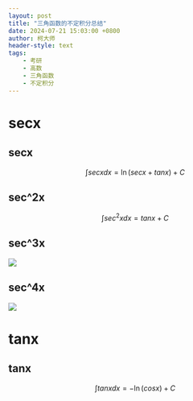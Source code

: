 ```yaml
---
layout: post
title: "三角函数的不定积分总结"
date: 2024-07-21 15:03:00 +0800
author: 柯大师
header-style: text
tags:
    - 考研
    - 高数
    - 三角函数
    - 不定积分
---
```

# secx
## secx

$$
\int {secx} dx = \ln(secx+tanx) + C
$$

## sec^2x

$$
\int {sec^2x} dx = tanx  + C 
$$

## sec^3x

![](https://masterke-picture.oss-cn-hangzhou.aliyuncs.com/2024%2F07%2F21%2F1721547150.png)

## sec^4x

![](https://masterke-picture.oss-cn-hangzhou.aliyuncs.com/2024%2F07%2F21%2F1721547373.png)

# tanx

## tanx

$$
\int {tanx} dx = - \ln(cosx) + C
$$

